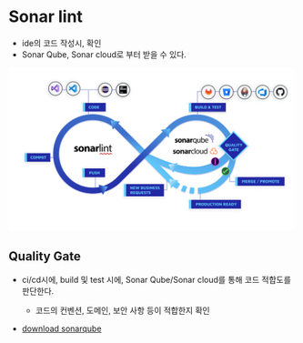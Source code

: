 # Sonar lint

- ide의 코드 작성시, 확인
- Sonar Qube, Sonar cloud로 부터 받을 수 있다.

![sonar-development-workflow](sonar-development-workflow.png)

## Quality Gate

- ci/cd시에, build 및 test 시에, Sonar Qube/Sonar cloud를 통해 코드 적합도를 판단한다.
  - 코드의 컨벤션, 도메인, 보안 사항 등이 적합한지 확인

- [download sonarqube](https://www.sonarsource.com/products/sonarqube/downloads/?_gl=1*65vwth*_gcl_au*MTExODU4MjU3NS4xNjk3NDM3MDEw*_ga*MTQzNDAyMjk1My4xNjk3NDM3MDEw*_ga_9JZ0GZ5TC6*MTcwMTUzMDE1My4zLjEuMTcwMTUzMDYxOC42LjAuMA..)
